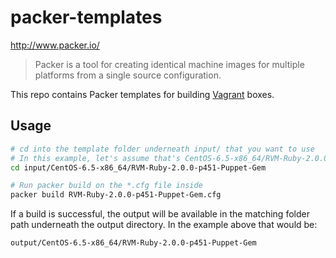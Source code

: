 # packer-templates

http://www.packer.io/

> Packer is a tool for creating identical machine images for multiple platforms from a single source configuration.

This repo contains Packer templates for building [Vagrant](http://www.vagrantup.com/) boxes.

## Usage

```bash
# cd into the template folder underneath input/ that you want to use
# In this example, let's assume that's CentOS-6.5-x86_64/RVM-Ruby-2.0.0-p451-Puppet-Gem
cd input/CentOS-6.5-x86_64/RVM-Ruby-2.0.0-p451-Puppet-Gem

# Run packer build on the *.cfg file inside
packer build RVM-Ruby-2.0.0-p451-Puppet-Gem.cfg
```

If a build is successful, the output will be available in the matching folder path underneath the output directory. In the example above that would be:

`output/CentOS-6.5-x86_64/RVM-Ruby-2.0.0-p451-Puppet-Gem`
